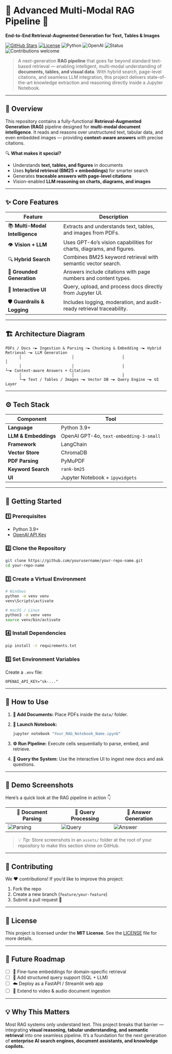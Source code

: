 # 🔎 Advanced Multi-Modal RAG Pipeline 🚀

**End-to-End Retrieval-Augmented Generation for Text, Tables & Images**

[![GitHub Stars](https://img.shields.io/github/stars/mhassandata/your-repo-name?style=for-the-badge\&logo=github)](https://github.com/mhassandata/Advanced_Multi-Modal_RAG_Pipeline/stargazers)
[![License](https://img.shields.io/github/license/mhassandata/Advanced_Multi-Modal_RAG_Pipeline?style=for-the-badge\&color=blue)](./LICENSE)
![Python](https://img.shields.io/badge/Python-3.9+-blue?style=for-the-badge\&logo=python)
![OpenAI](![OpenAI](https://a11ybadges.com/badge?logo=openai))
![Status](https://img.shields.io/badge/Build-Stable-success?style=for-the-badge)
![Contributions welcome](https://img.shields.io/badge/Contributions-Welcome-brightgreen?style=for-the-badge\&logo=github)

> A next-generation **RAG pipeline** that goes far beyond standard text-based retrieval — enabling intelligent, multi-modal understanding of **documents, tables, and visual data**. With hybrid search, page-level citations, and seamless LLM integration, this project delivers state-of-the-art knowledge extraction and reasoning directly inside a Jupyter Notebook.

---

## 🧠 Overview

This repository contains a fully-functional **Retrieval-Augmented Generation (RAG)** pipeline designed for **multi-modal document intelligence**. It reads and reasons over unstructured text, tabular data, and even embedded images — providing **context-aware answers** with precise citations.

🔍 **What makes it special?**

* Understands **text, tables, and figures** in documents
* Uses **hybrid retrieval (BM25 + embeddings)** for smarter search
* Generates **traceable answers with page-level citations**
* Vision-enabled **LLM reasoning on charts, diagrams, and images**

---

## ✨ Core Features

| Feature                         | Description                                                           |
| ------------------------------- | --------------------------------------------------------------------- |
| 📚 **Multi-Modal Intelligence** | Extracts and understands text, tables, and images from PDFs.          |
| 👁️ **Vision + LLM**            | Uses GPT-4o’s vision capabilities for charts, diagrams, and figures.  |
| 🔍 **Hybrid Search**            | Combines BM25 keyword retrieval with semantic vector search.          |
| 📑 **Grounded Generation**      | Answers include citations with page numbers and content types.        |
| 🧪 **Interactive UI**           | Query, upload, and process docs directly from Jupyter UI.             |
| 🛡️ **Guardrails & Logging**    | Includes logging, moderation, and audit-ready retrieval traceability. |

---

## 🏗️ Architecture Diagram

```
PDFs / Docs ─► Ingestion & Parsing ─► Chunking & Embedding ─► Hybrid Retrieval ─► LLM Generation
      │                      │                     │                     │
      │                      │                     │                     └─► Context-aware Answers + Citations
      │                      │                     │
      └─► Text / Tables / Images ─► Vector DB ─► Query Engine ─► UI Layer
```

---

## ⚙️ Tech Stack

| Component            | Tool                                    |
| -------------------- | --------------------------------------- |
| **Language**         | Python 3.9+                             |
| **LLM & Embeddings** | OpenAI GPT-4o, `text-embedding-3-small` |
| **Framework**        | LangChain                               |
| **Vector Store**     | ChromaDB                                |
| **PDF Parsing**      | PyMuPDF                                 |
| **Keyword Search**   | `rank-bm25`                             |
| **UI**               | Jupyter Notebook + `ipywidgets`         |

---

## 🚀 Getting Started

### 1️⃣ Prerequisites

* Python 3.9+
* [OpenAI API Key](https://platform.openai.com/)

### 2️⃣ Clone the Repository

```bash
git clone https://github.com/yourusername/your-repo-name.git
cd your-repo-name
```

### 3️⃣ Create a Virtual Environment

```bash
# Windows
python -m venv venv
venv\Scripts\activate

# macOS / Linux
python3 -m venv venv
source venv/bin/activate
```

### 4️⃣ Install Dependencies

```bash
pip install -r requirements.txt
```

### 5️⃣ Set Environment Variables

Create a `.env` file:

```
OPENAI_API_KEY="sk-..."
```

---

## 🧪 How to Use

1. **📁 Add Documents:** Place PDFs inside the `data/` folder.
2. **🚀 Launch Notebook:**

   ```bash
   jupyter notebook "Your_RAG_Notebook_Name.ipynb"
   ```
3. **⚙️ Run Pipeline:** Execute cells sequentially to parse, embed, and retrieve.
4. **💬 Query the System:** Use the interactive UI to ingest new docs and ask questions.

---

## 📸 Demo Screenshots

Here’s a quick look at the RAG pipeline in action 👇

| 📄 Document Parsing                 | 🔎 Query Processing             | 🧠 Answer Generation              |
| ----------------------------------- | ------------------------------- | --------------------------------- |
| ![Parsing](assets/demo_parsing.png) | ![Query](assets/demo_query.png) | ![Answer](assets/demo_answer.png) |

> 💡 *Tip:* Store screenshots in an `assets/` folder at the root of your repository to make this section shine on GitHub.

---

## 🤝 Contributing

We ❤️ contributions!
If you’d like to improve this project:

1. Fork the repo
2. Create a new branch (`feature/your-feature`)
3. Submit a pull request 🚀

---

## 📜 License

This project is licensed under the **MIT License**. See the [LICENSE](./LICENSE) file for more details.

---

## 🌟 Future Roadmap

* [ ] 🧠 Fine-tune embeddings for domain-specific retrieval
* [ ] 🧮 Add structured query support (SQL + LLM)
* [ ] ☁️ Deploy as a FastAPI / Streamlit web app
* [ ] 🧪 Extend to video & audio document ingestion

---

## 💡 Why This Matters

Most RAG systems only understand text. This project breaks that barrier — integrating **visual reasoning, tabular understanding, and semantic retrieval** into one seamless pipeline. It’s a foundation for the next generation of **enterprise AI search engines, document assistants, and knowledge copilots.**

